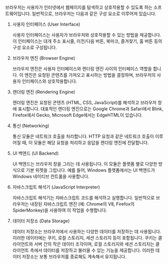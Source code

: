 브라우저는 사용자가 인터넷에서 웹페이지를 탐색하고 상호작용할 수 있도록 하는 소프트웨어입니다. 일반적으로, 브라우저는 다음과 같은 구성 요소로 이루어져 있습니다.

1. 사용자 인터페이스 (User Interface)

    사용자 인터페이스는 사용자가 브라우저와 상호작용할 수 있는 방법을 제공합니다. 이 인터페이스는 대개 주소 표시줄, 이전/다음 버튼, 북마크, 즐겨찾기, 홈 버튼 등의 구성 요소로 구성됩니다.

2. 브라우저 엔진 (Browser Engine)

    브라우저 엔진은 사용자 인터페이스와 렌더링 엔진 사이의 인터페이스 역할을 합니다. 이 엔진은 요청된 콘텐츠를 가져오고 표시하는 방법을 결정하며, 브라우저의 사용자 인터페이스와 상호작용합니다.

3. 렌더링 엔진 (Rendering Engine)

    렌더링 엔진은 요청된 콘텐츠 (HTML, CSS, JavaScript)를 해석하고 브라우저 창에 표시합니다. 대표적인 렌더링 엔진으로는 Google Chrome과 Safari에서 Blink, Firefox에서 Gecko, Microsoft Edge에서는 EdgeHTML이 있습니다.

4. 통신 (Networking)

    통신 모듈은 네트워크 호출을 처리합니다. HTTP 요청과 같은 네트워크 호출이 이루어질 때, 이 모듈은 해당 요청을 처리하고 응답을 렌더링 엔진에 전달합니다.

5. UI 백엔드 (UI Backend)

    UI 백엔드는 브라우저 창을 그리는 데 사용됩니다. 이 모듈은 플랫폼 별로 다양한 방식으로 기본 위젯을 그립니다. 예를 들어, Windows 플랫폼에서는 UI 백엔드가 Windows 네이티브 컨트롤을 사용합니다.

6. 자바스크립트 해석기 (JavaScript Interpreter)

    자바스크립트 해석기는 자바스크립트 코드를 해석하고 실행합니다. 일반적으로 브라우저는 내장된 자바스크립트 엔진 (예: Chrome의 V8, Firefox의 SpiderMonkey)을 사용하여 이 작업을 수행합니다.

7. 데이터 저장소 (Data Storage)

    데이터 저장소는 브라우저에서 사용하는 다양한 데이터를 저장하는 데 사용됩니다. 이러한 데이터에는 쿠키, 로컬 스토리지, 세션 스토리지 등이 포함됩니다. 쿠키는 클라이언트와 서버 간의 작은 데이터 조각이며, 로컬 스토리지와 세션 스토리지는 클라이언트 측에서 데이터를 저장하고 불러올 수 있는 기능을 제공합니다. 이러한 데이터 저장소는 보통 브라우저를 종료해도 계속해서 유지됩니다.